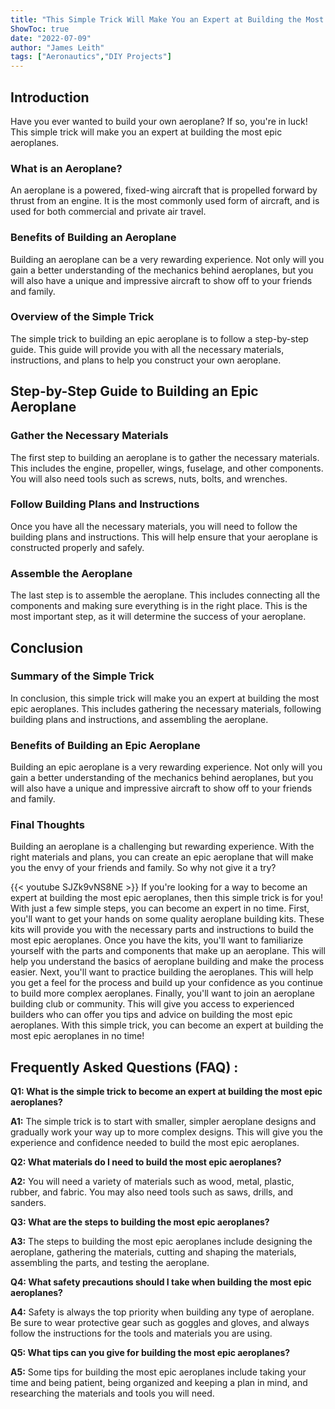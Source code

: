 ```yaml
---
title: "This Simple Trick Will Make You an Expert at Building the Most Epic Aeroplanes!"
ShowToc: true 
date: "2022-07-09"
author: "James Leith" 
tags: ["Aeronautics","DIY Projects"]
---
```

## Introduction

Have you ever wanted to build your own aeroplane? If so, you're in luck! This simple trick will make you an expert at building the most epic aeroplanes. 

### What is an Aeroplane?

An aeroplane is a powered, fixed-wing aircraft that is propelled forward by thrust from an engine. It is the most commonly used form of aircraft, and is used for both commercial and private air travel. 

### Benefits of Building an Aeroplane

Building an aeroplane can be a very rewarding experience. Not only will you gain a better understanding of the mechanics behind aeroplanes, but you will also have a unique and impressive aircraft to show off to your friends and family. 

### Overview of the Simple Trick

The simple trick to building an epic aeroplane is to follow a step-by-step guide. This guide will provide you with all the necessary materials, instructions, and plans to help you construct your own aeroplane. 

## Step-by-Step Guide to Building an Epic Aeroplane

### Gather the Necessary Materials

The first step to building an aeroplane is to gather the necessary materials. This includes the engine, propeller, wings, fuselage, and other components. You will also need tools such as screws, nuts, bolts, and wrenches. 

### Follow Building Plans and Instructions

Once you have all the necessary materials, you will need to follow the building plans and instructions. This will help ensure that your aeroplane is constructed properly and safely. 

### Assemble the Aeroplane

The last step is to assemble the aeroplane. This includes connecting all the components and making sure everything is in the right place. This is the most important step, as it will determine the success of your aeroplane. 

## Conclusion

### Summary of the Simple Trick

In conclusion, this simple trick will make you an expert at building the most epic aeroplanes. This includes gathering the necessary materials, following building plans and instructions, and assembling the aeroplane. 

### Benefits of Building an Epic Aeroplane

Building an epic aeroplane is a very rewarding experience. Not only will you gain a better understanding of the mechanics behind aeroplanes, but you will also have a unique and impressive aircraft to show off to your friends and family. 

### Final Thoughts

Building an aeroplane is a challenging but rewarding experience. With the right materials and plans, you can create an epic aeroplane that will make you the envy of your friends and family. So why not give it a try?

{{< youtube SJZk9vNS8NE >}} 
If you're looking for a way to become an expert at building the most epic aeroplanes, then this simple trick is for you! With just a few simple steps, you can become an expert in no time. First, you'll want to get your hands on some quality aeroplane building kits. These kits will provide you with the necessary parts and instructions to build the most epic aeroplanes. Once you have the kits, you'll want to familiarize yourself with the parts and components that make up an aeroplane. This will help you understand the basics of aeroplane building and make the process easier. Next, you'll want to practice building the aeroplanes. This will help you get a feel for the process and build up your confidence as you continue to build more complex aeroplanes. Finally, you'll want to join an aeroplane building club or community. This will give you access to experienced builders who can offer you tips and advice on building the most epic aeroplanes. With this simple trick, you can become an expert at building the most epic aeroplanes in no time!

## Frequently Asked Questions (FAQ) :
**Q1: What is the simple trick to become an expert at building the most epic aeroplanes?**

**A1:** The simple trick is to start with smaller, simpler aeroplane designs and gradually work your way up to more complex designs. This will give you the experience and confidence needed to build the most epic aeroplanes.

**Q2: What materials do I need to build the most epic aeroplanes?**

**A2:** You will need a variety of materials such as wood, metal, plastic, rubber, and fabric. You may also need tools such as saws, drills, and sanders.

**Q3: What are the steps to building the most epic aeroplanes?**

**A3:** The steps to building the most epic aeroplanes include designing the aeroplane, gathering the materials, cutting and shaping the materials, assembling the parts, and testing the aeroplane.

**Q4: What safety precautions should I take when building the most epic aeroplanes?**

**A4:** Safety is always the top priority when building any type of aeroplane. Be sure to wear protective gear such as goggles and gloves, and always follow the instructions for the tools and materials you are using.

**Q5: What tips can you give for building the most epic aeroplanes?**

**A5:** Some tips for building the most epic aeroplanes include taking your time and being patient, being organized and keeping a plan in mind, and researching the materials and tools you will need.





